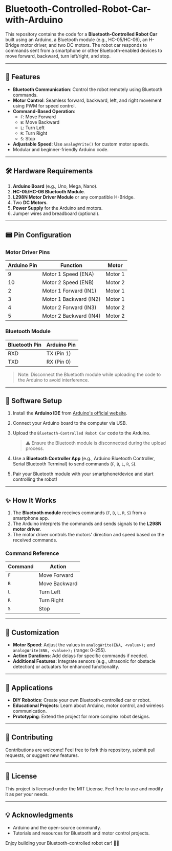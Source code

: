 # Bluetooth-Controlled-Robot-Car-with-Arduino  

This repository contains the code for a **Bluetooth-Controlled Robot Car** built using an Arduino, a Bluetooth module (e.g., HC-05/HC-06), an H-Bridge motor driver, and two DC motors. The robot car responds to commands sent from a smartphone or other Bluetooth-enabled devices to move forward, backward, turn left/right, and stop.  

---  

## 🚀 Features  
- **Bluetooth Communication**: Control the robot remotely using Bluetooth commands.  
- **Motor Control**: Seamless forward, backward, left, and right movement using PWM for speed control.  
- **Command-Based Operation**:  
  - `F`: Move Forward  
  - `B`: Move Backward  
  - `L`: Turn Left  
  - `R`: Turn Right  
  - `S`: Stop  
- **Adjustable Speed**: Use `analogWrite()` for custom motor speeds.  
- Modular and beginner-friendly Arduino code.  

---  

## 🛠️ Hardware Requirements  
1. **Arduino Board** (e.g., Uno, Mega, Nano).  
2. **HC-05/HC-06 Bluetooth Module**.  
3. **L298N Motor Driver Module** or any compatible H-Bridge.  
4. Two **DC Motors**.  
5. **Power Supply** for the Arduino and motors.  
6. Jumper wires and breadboard (optional).  

---  

## 📟 Pin Configuration  

### **Motor Driver Pins**  
| Arduino Pin | Function            | Motor  |  
|-------------|---------------------|--------|  
| 9           | Motor 1 Speed (ENA) | Motor 1|  
| 10          | Motor 2 Speed (ENB) | Motor 2|  
| 2           | Motor 1 Forward (IN1) | Motor 1|  
| 3           | Motor 1 Backward (IN2)| Motor 1|  
| 4           | Motor 2 Forward (IN3) | Motor 2|  
| 5           | Motor 2 Backward (IN4)| Motor 2|  

### **Bluetooth Module**  
| Bluetooth Pin | Arduino Pin |  
|---------------|-------------|  
| RXD           | TX (Pin 1)  |  
| TXD           | RX (Pin 0)  |  

> Note: Disconnect the Bluetooth module while uploading the code to the Arduino to avoid interference.  

---  

## 🔧 Software Setup  

1. Install the **Arduino IDE** from [Arduino's official website](https://www.arduino.cc/en/software).  
2. Connect your Arduino board to the computer via USB.  
3. Upload the `Bluetooth-Controlled Robot Car` code to the Arduino.  
   > ⚠️ Ensure the Bluetooth module is disconnected during the upload process.  

4. Use a **Bluetooth Controller App** (e.g., Arduino Bluetooth Controller, Serial Bluetooth Terminal) to send commands (`F`, `B`, `L`, `R`, `S`).  
5. Pair your Bluetooth module with your smartphone/device and start controlling the robot!  

---  

## ✨ How It Works  

1. The **Bluetooth module** receives commands (`F`, `B`, `L`, `R`, `S`) from a smartphone app.  
2. The Arduino interprets the commands and sends signals to the **L298N motor driver**.  
3. The motor driver controls the motors' direction and speed based on the received commands.  

### Command Reference  
| Command | Action         |  
|---------|----------------|  
| `F`     | Move Forward   |  
| `B`     | Move Backward  |  
| `L`     | Turn Left      |  
| `R`     | Turn Right     |  
| `S`     | Stop           |  

---  

## 🔄 Customization  

- **Motor Speed**: Adjust the values in `analogWrite(ENA, <value>);` and `analogWrite(ENB, <value>);` (range: 0–255).  
- **Action Durations**: Add delays for specific commands if needed.  
- **Additional Features**: Integrate sensors (e.g., ultrasonic for obstacle detection) or actuators for enhanced functionality.  

---  

## 🌟 Applications  

- **DIY Robotics**: Create your own Bluetooth-controlled car or robot.  
- **Educational Projects**: Learn about Arduino, motor control, and wireless communication.  
- **Prototyping**: Extend the project for more complex robot designs.  

---  

## 🤝 Contributing  

Contributions are welcome! Feel free to fork this repository, submit pull requests, or suggest new features.  

---  

## 📜 License  

This project is licensed under the MIT License. Feel free to use and modify it as per your needs.  

---  

## 💡 Acknowledgments  

- Arduino and the open-source community.  
- Tutorials and resources for Bluetooth and motor control projects.  

Enjoy building your Bluetooth-controlled robot car! 🚗✨  
